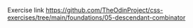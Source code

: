 Exercise link https://github.com/TheOdinProject/css-exercises/tree/main/foundations/05-descendant-combinator

